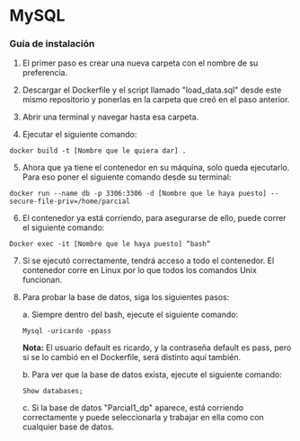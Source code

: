 # MySQL

### Guía de instalación

1. El primer paso es crear una nueva carpeta con el nombre de su preferencia.

2. Descargar el Dockerfile y el script llamado "load_data.sql" desde este mismo repositorio y ponerlas en la carpeta que creó en el paso anterior.

3. Abrir una terminal y navegar hasta esa carpeta.

4. Ejecutar el siguiente comando:

````
docker build -t [Nombre que le quiera dar] .
````

5. Ahora que ya tiene el contenedor en su máquina, solo queda ejecutarlo. Para eso poner el siguiente comando desde su terminal:

````
docker run --name db -p 3306:3306 -d [Nombre que le haya puesto] --secure-file-priv=/home/parcial
````

6. El contenedor ya está corriendo, para asegurarse de ello, puede correr el siguiente comando:

````
Docker exec -it [Nombre que le haya puesto] “bash”
````

7. Si se ejecutó correctamente, tendrá acceso a todo el contenedor. El contenedor corre en Linux por lo que todos los comandos Unix funcionan.

8. Para probar la base de datos, siga los siguientes pasos:

      a. Siempre dentro del bash, ejecute el siguiente comando:
      
      ````
      Mysql -uricardo -ppass
      ````
      
      **Nota:** El usuario default es ricardo, y la contraseña default es pass, pero si se lo cambió en el Dockerfile, será distinto aquí también.
      
      b. Para ver que la base de datos exista, ejecute el siguiente comando:
      
      ````
      Show databases;
      ````
      
      c. Si la base de datos "Parcial1_dp" aparece, está corriendo correctamente y puede seleccionarla y trabajar en ella como con cualquier base de datos. 
